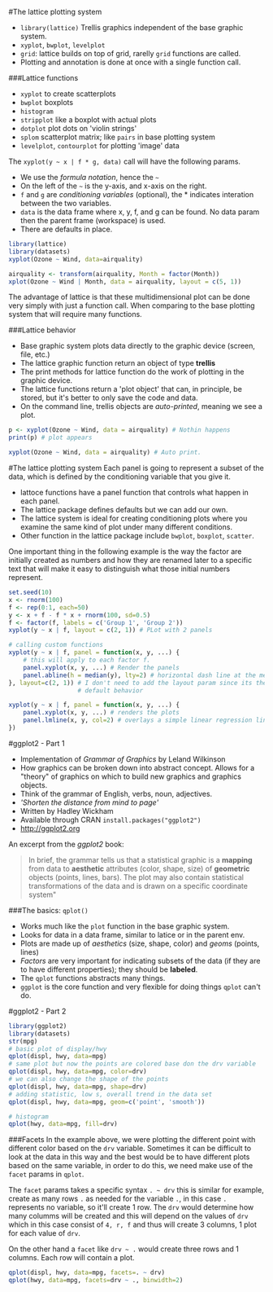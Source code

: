 #The lattice plotting system
- `library(lattice)` Trellis graphics independent of the base graphic system.
 - `xyplot`, `bwplot`, `levelplot`
- `grid`: lattice builds on top of grid, rarelly `grid` functions are called.
- Plotting and annotation is done at once with a single function call.

###Lattice functions
- `xyplot` to create scatterplots
- `bwplot` boxplots
- `histogram`
- `stripplot` like a boxplot with actual plots
- `dotplot` plot dots on 'violin strings'
- `splom` scatterplot matrix; like `pairs` in base plotting system
- `levelplot`, `contourplot` for plotting 'image' data

The `xyplot(y ~ x | f * g, data)` call will have the following params.
- We use the *formula notation*, hence the `~`
- On the left of the `~` is the y-axis, and x-axis on the right.
- `f` and `g` are *conditioning variables* (optional), the * indicates
  interation between the two variables.
- `data` is the data frame where x, y, f, and g can be found. No data param then
   the parent frame (workspace) is used.
- There are defaults in place.

```R
library(lattice)
library(datasets)
xyplot(Ozone ~ Wind, data=airquality)

airquality <- transform(airquality, Month = factor(Month))
xplot(Ozone ~ Wind | Month, data = airquality, layout = c(5, 1))
```

The advantage of lattice is that these multidimensional plot can be done very
simply with just a function call. When comparing to the base plotting system
that will require many functions.

###Lattice behavior
- Base graphic system plots data directly to the graphic device (screen, file,
  etc.)
- The lattice graphic function return an object of type **trellis**
- The print methods for lattice function do the work of plotting in the graphic
  device.
- The lattice functions return a 'plot object' that can, in principle, be
  stored, but it's better to only save the code and data.
- On the command line, trellis objects are *auto-printed*, meaning we see
  a plot.

```R
p <- xyplot(Ozone ~ Wind, data = airquality) # Nothin happens
print(p) # plot appears

xyplot(Ozone ~ Wind, data = airquality) # Auto print.
```

#The lattice plotting system
Each panel is going to represent a subset of the data, which is defined by the
conditioning variable that you give it.

- lattoce functions have a panel function that controls what happen in each
  panel.
- The lattice package defines defaults but we can add our own.
- The lattice system is ideal for creating conditioning plots where you examine
  the same kind of plot under many different conditions.
- Other function in the lattice package include `bwplot`,  `boxplot`,
  `scatter`.


One important thing in the following example is the way the factor are
initially created as numbers and how they are renamed later to a specific text
that will make it easy to distinguish what those initial numbers represent.
```R
set.seed(10)
x <- rnorm(100)
f <- rep(0:1, each=50)
y <- x + f - f * x + rnorm(100, sd=0.5)
f <- factor(f, labels = c('Group 1', 'Group 2'))
xyplot(y ~ x | f, layout = c(2, 1)) # PLot with 2 panels

# calling custom functions
xyplot(y ~ x | f, panel = function(x, y, ...) {
    # this will apply to each factor f.
    panel.xyplot(x, y, ...) # Render the panels
    panel.abline(h = median(y), lty=2) # horizontal dash line at the median.
}, layout=c(2, 1)) # I don't need to add the layout param since its the
                   # default behavior

xyplot(y ~ x | f, panel = function(x, y, ...) {
    panel.xyplot(x, y, ...) # renders the plots
    panel.lmline(x, y, col=2) # overlays a simple linear regression line.
})
```

#ggplot2 - Part 1
- Implementation of *Grammar of Graphics* by Leland Wilkinson
 - How graphics can be broken down into abstract concept. Allows for a "theory"
   of graphics on which to build new graphics and graphics objects.
 - Think of the grammar of English, verbs, noun, adjectives.
 - *'Shorten the distance from mind to page'*
- Written by Hadley Wickham
- Available through CRAN `install.packages("ggplot2")`
- http://ggplot2.org

An excerpt from the *ggplot2* book:
> In brief, the grammar tells us that a statistical graphic is a **mapping**
> from data to **aesthetic** attributes (color, shape, size) of **geometric**
> objects (points, lines, bars). The plot may also contain statistical
> transformations of the data and is drawn on a specific coordinate system"

###The basics: `qplot()`
- Works much like the `plot` function in the base graphic system.
- Looks for data in a data frame, similar to latice or in the parent env.
- Plots are made up of *aesthetics* (size, shape, color) and *geoms* (points,
  lines)
- *Factors* are very important for indicating subsets of the data (if they are
  to have different properties); they should be **labeled**.
- The `qplot` functions abstracts many things.
- `ggplot` is the core function and very flexible for doing things `qplot`
  can't do.

#ggplot2 - Part 2
```R
library(ggplot2)
library(datasets)
str(mpg)
# basic plot of display/hwy
qplot(displ, hwy, data=mpg)
# same plot but now the points are colored base don the drv variable
qplot(displ, hwy, data=mpg, color=drv)
# we can also change the shape of the points
qplot(displ, hwy, data=mpg, shape=drv)
# adding statistic, low s, overall trend in the data set
qplot(displ, hwy, data=mpg, geom=c('point', 'smooth'))

# histogram
qplot(hwy, data=mpg, fill=drv)
```

###Facets
In the example above, we were plotting the different point with different color
based on the `drv` variable. Sometimes it can be difficult to look at the data
in this way and the best would be to have different plots based on the same
variable, in order to do this, we need make use of the `facet` params in `qplot`.

The `facet` params takes a specific syntax `. ~ drv` this is similar for
example, create as many rows `.` as needed for the variable `.`, in this case
`.` represents no variable, so it'll create 1 row. The `drv` would determine
how many columms will be created and this will depend on the values of `drv`
which in this case consist of `4, r, f` and thus will create 3 columns, 1 plot
for each value of `drv`.

On the other hand a `facet` like `drv ~ .` would create three rows and
1 columns. Each row will contain a plot.

```R
qplot(displ, hwy, data=mpg, facets=. ~ drv)
qplot(hwy, data=mpg, facets=drv ~ ., binwidth=2)
```
